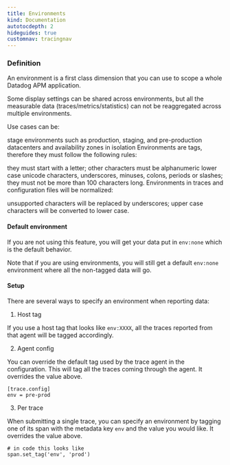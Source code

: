 ```yaml
---
title: Environments
kind: Documentation
autotocdepth: 2
hideguides: true
customnav: tracingnav
---
```

### Definition

An environment is a first class dimension that you can use to scope a whole Datadog APM application.

Some display settings can be shared across environments, but all the measurable data (traces/metrics/statistics) can not be reaggregated across multiple environments.

Use cases can be:

stage environments such as production, staging, and pre-production
datacenters and availability zones in isolation
Environments are tags, therefore they must follow the following rules:

they must start with a letter;
other characters must be alphanumeric lower case unicode characters, underscores, minuses, colons, periods or slashes;
they must not be more than 100 characters long.
Environments in traces and configuration files will be normalized:

unsupported characters will be replaced by underscores;
upper case characters will be converted to lower case.


#### Default environment

If you are not using this feature, you will get your data put in `env:none` which is the default behavior.

Note that if you are using environments, you will still get a default `env:none` environment where all the non-tagged data will go.

#### Setup

There are several ways to specify an environment when reporting data:

1) Host tag

If you use a host tag that looks like `env:XXXX`, all the traces reported from that agent will be tagged accordingly.

2) Agent config

You can override the default tag used by the trace agent in the configuration. This will tag all the traces coming through the agent. It overrides the value above.

~~~
[trace.config]
env = pre-prod
~~~

3) Per trace

When submitting a single trace, you can specify an environment by tagging one of its span with the metadata key `env` and the value you would like. It overrides the value above.

~~~
# in code this looks like
span.set_tag('env', 'prod')
~~~